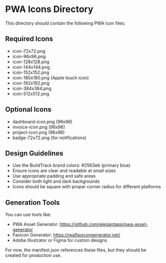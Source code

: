 # PWA Icons Directory

This directory should contain the following PWA icon files:

## Required Icons
- icon-72x72.png
- icon-96x96.png
- icon-128x128.png
- icon-144x144.png
- icon-152x152.png
- icon-180x180.png (Apple touch icon)
- icon-192x192.png
- icon-384x384.png
- icon-512x512.png

## Optional Icons
- dashboard-icon.png (96x96)
- invoice-icon.png (96x96) 
- project-icon.png (96x96)
- badge-72x72.png (for notifications)

## Design Guidelines
- Use the BuildTrack brand colors: #2563eb (primary blue)
- Ensure icons are clear and readable at small sizes
- Use appropriate padding and safe areas
- Consider both light and dark backgrounds
- Icons should be square with proper corner radius for different platforms

## Generation Tools
You can use tools like:
- PWA Asset Generator: https://github.com/elegantapp/pwa-asset-generator
- Favicon Generator: https://realfavicongenerator.net/
- Adobe Illustrator or Figma for custom designs

For now, the manifest.json references these files, but they should be created for production use.